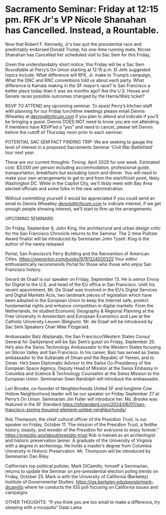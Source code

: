 # Sacramento Seminar: Friday at 12:15 pm. RFK Jr's VP Nicole Shanahan has Cancelled. Instead, a Rountable.

Now that Robert F. Kennedy, Jr’s has quit the presidential race and predictably endorsed Donald Trump, his one-time running mate, Nicole Shanahan has Cancelled her scheduled visit to Sac Sem for this Friday,

Given the understandably short notice, this Friday will be a Sac Sem Roundtable at Perry’s On Union starting at 12:15 p.m. El Jefe suggested topics include: What difference will RFK, Jr. make to Trump’s campaign, What the DNC and RNC conventions told us about each party. What difference is Kamala making in the SF mayor’s race? Is San Francisco a better place today than it was six months ago? Are the U.S. House and Senate races possible outcomes changed by the Harris/Walz ticket?

RSVP TO ATTEND any upcoming seminar. To assist Perry’s kitchen staff with planning for our Friday lunchtime meetings please email Dennis Wheatley at dennis@triticum.com if you plan to attend and indicate if you’ll be bringing a guest. Dennis DOES NOT need to know you are not attending. If members have RSVP’ed a “yes” and need to cancel, please tell Dennis before the cutoff of Thursday noon prior to each seminar.

POTENTIAL SAC SEM FACT FINDING TRIP: We are seeking to gauge the level of interest in a proposed Sacramento Seminar ‘Civil War Battlefield’ tour next year.

These are our current thoughts: Timing: April 2025 for one week. Estimated cost: $3,000 per person including accommodation, professional guide, transportation, breakfasts but excluding lunch and dinner. You will need to make your own arrangements to get to and from the start/finish point, likely Washington DC. While in the Capitol City, we'll liksly meet with Bay Area elected officials and some folks in the new administration.

Without committing yourself it would be appreciated if you could send an email to Dennis Wheatley dennis@triticum.com to indicate interest, if we get enough people showing interest, we’ll start to firm up the arrangements.

UPCOMING SEMINARS:

On Friday, September 6, John King, the architectural and urban design critic for the San Francisco Chronicle returns to the Seminar. The 2-time Pulitzer Award finalist will be introduced by Seminarian John Tysell. King is the author of the newly released

Portal, San Francisco’s Ferry Building and the Reinvention of American Cities. https://wwnorton.com/books/9781324020325 Your editor enthusiastically recommends Portal for those who those who enjoy San Francisco history.

Gerard de Graaf is our speaker on Friday, September 13. He is senior Envoy for Digital to the U.S. and head of the EU office in San Francisco. Until his recent appointment, Mr. De Graaf was involved in the EU’s Digital Services and Digital Markets Acts, two landmark pieces of legislation which have been adopted in the European Union to keep the Internet safe, protect fundamental rights and enhance competition in digital markets. From the Netherlands, he studied Economic Geography & Regional Planning at the Free University in Amsterdam and European Economics and Law at the Catholic University Leuven (Belgium). Mr. de Graaf will be introduced by Sac Sem Speakers Chair Mike Fitzgerald.

Ambassador Balz Abplanalp, the San Francisco/Western States Consul General for Switzerland will be Sac Sem’s guest on Friday, September 20. He’s also the Swiss Technology Ambassador to the Western States focusing on Silicon Valley and San Francisco. In his career, Balz has served as Swiss ambassador to the Sultanate of Oman and the Republic of Yemen, and to Oman. He’s been Diplomatic Advisor to the Swiss Co-Presidency of the European Space Agency, Deputy Head of Mission at the Swiss Embassy in Columbia and Science & Technology Counsellor at the Swiss Mission to the European Union. Seminarian Sean Randolph will introduce the ambassador.

Lori Brooke, co-founder of Neighborhoods United SF and longtime Cow Hollow Neighborhood leader will be our speaker on Friday September 27 at Perry’s On Union. Seminarian Jim Fuller will introduce her. Ms. Brooke was featured in the SF Standard https://sfstandard.com/2024/06/07/san-francisco-zoning-housing-element-united-neighborhoods/

Rob Thompson, the chief cultural officer of the Presidion Trust, is our speaker on Friday, October 11. The mission of the Presidion Trust, a fedthe history, beauty, and wonder of the Presidion for everyone to enjoy forever.” https://presidio.gov/about/presidio-trust Rob is trained as an archeologist and historic preservation lanner. A graduate of the University of Virginia with a degree in archeology. He holds a master’s degree from Columbia University in Historic Preservation. Mr. Thompson will be introduced by Seminarian Dan Riley.

California’s top political pollster, Mark DiCamillo, himself a Seminarian, returns to update the Seminar on pre-presidential election poling trends on Friday, October 25. Mark is with the University of California (Berkeley) Institute of Governmental Studies. https://igs.berkeley.edu/people/mark-dicamillo where he conducts the IGS poll focusing on California issues and campaigns

OTHER THOUGHTS: “If you think you are too small to make a difference, try sleeping with a mosquito” Dalai Lama

